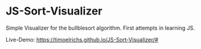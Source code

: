 # JS-Sort-Visualizer

Simple Visualizer for the bullblesort algorithm. 
First attempts in learning JS.

Live-Demo: https://timoelrichs.github.io/JS-Sort-Visualizer/#